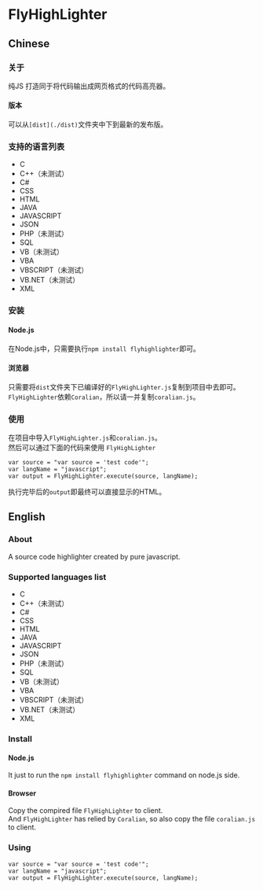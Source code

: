 # FlyHighLighter

## Chinese

### 关于
纯JS 打造同于将代码输出成网页格式的代码高亮器。  

#### 版本
可以从`[dist](./dist)`文件夹中下到最新的发布版。

### 支持的语言列表

* C
* C++（未测试）
* C#
* CSS
* HTML
* JAVA
* JAVASCRIPT
* JSON
* PHP（未测试）
* SQL
* VB（未测试）
* VBA
* VBSCRIPT（未测试）
* VB.NET（未测试）
* XML

### 安装
#### Node.js
在Node.js中，只需要执行`npm install flyhighlighter`即可。

#### 浏览器
只需要将`dist`文件夹下已编译好的`FlyHighLighter.js`复制到项目中去即可。  
`FlyHighLighter`依赖`Coralian`，所以请一并复制`coralian.js`。

### 使用
在项目中导入`FlyHighLighter.js`和`coralian.js`。  
然后可以通过下面的代码来使用 `FlyHighLighter`
```
var source = "var source = 'test code'";
var langName = "javascript";
var output = FlyHighLighter.execute(source, langName);
```
执行完毕后的`output`即最终可以直接显示的HTML。

## English

### About
A source code highlighter created by pure javascript.

### Supported languages list

* C
* C++（未测试）
* C#
* CSS
* HTML
* JAVA
* JAVASCRIPT
* JSON
* PHP（未测试）
* SQL
* VB（未测试）
* VBA
* VBSCRIPT（未测试）
* VB.NET（未测试）
* XML

### Install
#### Node.js
It just to run the `npm install flyhighlighter` command on node.js side.
#### Browser
Copy the compired file `FlyHighLighter` to client.  
And `FlyHighLighter` has relied by `Coralian`, so also copy the file `coralian.js` to client.

### Using
```
var source = "var source = 'test code'";
var langName = "javascript";
var output = FlyHighLighter.execute(source, langName);
```